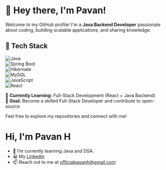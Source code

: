 # 👋 Hey there, I'm Pavan!  

Welcome to my GitHub profile! I'm a **Java Backend Developer** passionate about coding, building scalable applications, and sharing knowledge.  

## 🚀 Tech Stack  

![Java](https://img.shields.io/badge/Java-%23ED8B00.svg?style=for-the-badge&logo=openjdk&logoColor=white)  
![Spring Boot](https://img.shields.io/badge/Spring%20Boot-%236DB33F.svg?style=for-the-badge&logo=springboot&logoColor=white)  
![Hibernate](https://img.shields.io/badge/Hibernate-%23469341.svg?style=for-the-badge&logo=hibernate&logoColor=white)  
![MySQL](https://img.shields.io/badge/MySQL-%2300f.svg?style=for-the-badge&logo=mysql&logoColor=white)  
![JavaScript](https://img.shields.io/badge/JavaScript-%23F7DF1E.svg?style=for-the-badge&logo=javascript&logoColor=black)  
![React](https://img.shields.io/badge/React-%2361DAFB.svg?style=for-the-badge&logo=react&logoColor=black)  

🎯 **Currently Learning:** Full-Stack Development (React + Java Backend)  
📌 **Goal:** Become a skilled Full-Stack Developer and contribute to open-source  

Feel free to explore my repositories and connect with me!  
<h1> Hi, I'm Pavan H </h1>

- 🌱 I’m currently learning Java and DSA.
- 😀 My [Linkedin](https://www.linkedin.com/in/pavan-h-808a1a19b/)
- 📫 Reach out to me at officialpavanh@gmail.com
  

<!---
pavanhGit/pavanhGit is a ✨ special ✨ repository because its `README.md` (this file) appears on your GitHub profile.
You can click the Preview link to take a look at your changes.
--->
